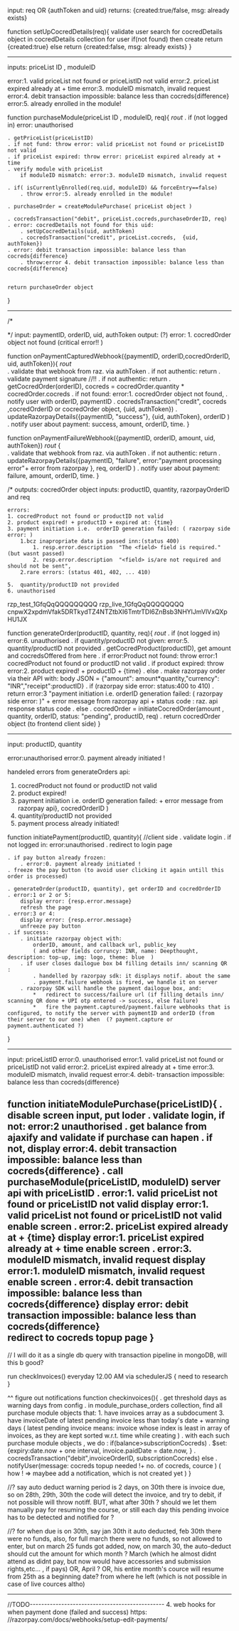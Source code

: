 input: req OR {authToken and uid}
returns: {created:true/false, msg: already exists}

function setUpCocredDetails(req){ 
    validate user
    search for cocredDetails object in cocredDetails collection for user 
    if(not found) then create
        return {created:true}
    else return {created:false, msg: already exists}
}

----------------------------------------------------------------------------------------
inputs: priceList ID , moduleID 

error:1. valid priceList not found or priceListID not valid
error:2. priceList expired already at + time
error:3. moduleID mismatch, invalid request
error:4. debit transaction impossible: balance less than cocreds{difference} 
error:5. already enrolled in the module!

function purchaseModule(priceList ID , moduleID, req){         $rout$
    . if (not logged in) error: unauthorised

    . getPriceList(priceListID)
    . if not fund: throw error: valid priceList not found or priceListID not valid
    . if priceList expired: throw error: priceList expired already at + time
    . verify module with priceList 
        if moduleID mismatch: error:3. moduleID mismatch, invalid request

    . if( isCurrentlyEnrolled(req.uid, moduleID) && forceEntry==false)
        . throw error:5. already enrolled in the module!
    
    . purchaseOrder = createModulePurchase( priceList object )
    
    . cocredsTransaction("debit", priceList.cocreds,purchaseOrderID, req)
    . error: cocredDetails not found for this uid:
        . setUpCocredDetails(uid, authToken)
        . cocredsTransaction("credit", priceList.cocreds,  {uid, authToken})
    . error: debit transaction impossible: balance less than cocreds{difference} 
        . throw:error 4. debit transaction impossible: balance less than cocreds{difference} 


    return purchaseOrder object
    
}

----------------------------------------------------------------------------------------------

/*

*/
input: paymentID, orderID, uid, authToken
output: (?)
error:  1. cocredOrder object not found (critical error!! )

function onPaymentCapturedWebhook({paymentID, orderID,cocredOrderID, uid, authToken}){    $rout$     
    . validate that webhook from raz. via authToken
    . if not authentic: return
    . validate payment signature //!!
    . if not authentic: return
    . getCocredOrder(orderID), cocreds = cocredOrder.quantity * cocredOrder.cocreds
        . if not found: error:1. cocredOrder object not found, 
            . notify user with orderID, paymentID
    . cocredsTransaction("credit", cocreds ,cocredOrderID or cocredOrder object,  {uid, authToken})
    . updateRazorpayDetails({paymentID, "success"}, {uid, authToken}, orderID )
    . notify user about payment: success, amount, orderID, time.
}

function onPaymentFailureWebhook({paymentID, orderID, amount, uid, authToken})       $rout$  {                               
    . validate that webhook from raz. via authToken
    . if not authentic: return
    . updateRazorpayDetails({paymentID, "failure", 
    error:"payment processing error"+ error from razorpay }, req, orderID )
    . notify user about payment: failure, amount, orderID, time.
}

/*
    outputs: cocredOrder object
    inputs: productID, quantity, razorpayOrderID and req

    errors:
    1. cocredProduct not found or productID not valid
    2. product expired! + productID + expired at: {time}
    3. payment initiation i.e.  orderID generation failed: ( razorpay side error: )
        1.bcz inapropriate data is passed inn:(status 400)
            1. resp.error.description  "The <field> field is required." (but wasnt passed)
            2. resp.error.description  "<field> is/are not required and should not be sent",
        2.rare errors: (status 401, 402, ... 410)
    
    5.  quantity/productID not provided
    6. unauthorised

rzp_test_1GfqQqQQQQQQQQQ
rzp_live_1GfqQqQQQQQQQQ
cnpwX2xpdmVfak5DRTkydTZ4NTZtbXI6TmtrTDl6ZnBsb3NHYlJmVlVxQXpHU1JX

function generateOrder(productID, quantity, req){                                  $rout$
    . if (not logged in) error:6. unauthorised
    . if quantity/productID not given: error:5. quantity/productID not provided
    . getCocredProduct(productID), get amount and cocredsOffered from here
    . if error:Product not found: 
        throw error:1 cocredProduct not found or productID not valid
    . if product expired:
        throw error:2. product expired! + productID + {time}
    . else
        . make razorpay order via their API with: body JSON = 
        {"amount": amount*quantity,"currency": "INR","receipt":productID}
            . if (razorpay side error: status:400 to 410) 
                .   return error:3 "payment initiation i.e.  orderID generation failed: ( razorpay side error: )"
                    + error message from razorpay api 
                    + status code : raz. api response status code
            . else 
                .   cocredOrder = initiateCocredOrder(amount , quantity, orderID, status: "pending", productID, req)
                .   return  cocredOrder object (to frontend client side)
}

------------------------------------------------------------------------------------------
input: productID, quantity

error:unauthorised
error:0. payment already initiated !

handeled errors from generateOrders api:
1. cocredProduct not found or productID not valid
2. product expired!
3. payment initiation i.e. orderID generation failed: + error message from razorpay api}, cocredOrderID )
4. quantity/productID not provided
5. payment process already initiated!

function initiatePayment(productID, quantity){         //client side
    . validate login 
        . if not logged in: error:unauthorised
            . redirect to login page
  
    . if pay button already frozen: 
        . error:0. payment already initiated !
    . freeze the pay button (to avoid user clicking it again untill this order is processed)

    . generateOrder(productID, quantity), get orderID and cocredOrderID   
    . error:1 or 2 or 5:
        display error: {resp.error.message} 
        refresh the page 
    . error:3 or 4: 
        display error: {resp.error.message}
        unfreeze pay button
    . if success: 
        . initiate razorpay object with: 
            orderID, amount, and callback url, public_key
            ( and other fields corruncy: INR, name: Deepthought, description: top-up, img: logo, theme: blue  )
        . if user closes dailogue box b4 filling details inn/ scanning QR : 
            . handelled by razorpay sdk: it displays notif. about the same 
            . payment.failure webhook is fired, we handle it on server
        . razorpay SDK will handle the payment dailogue box, and: 
            *   redirect to success/failure url (if filling details inn/ scanning QR done + UPI otp entered -> success, else failure)
            *   fire the payment.captured/payment.failure webhooks that is configured, to notify the server with paymentID and orderID (from their server to our one) when  (? payment.capture or payment.authenticated ?)
}

-----------------------------------------------------------

input: priceListID
    error:0. unauthorised
    error:1. valid priceList not found or priceListID not valid
    error:2. priceList expired already at + time
    error:3. moduleID mismatch, invalid request
    error:4. debit- transaction impossible: balance less than cocreds{difference} 

function initiateModulePurchase(priceListID){
    . disable screen input, put loder
    . validate login, if not: error:2 unauthorised
    . get balance from ajaxify and validate if purchase can hapen
        . if not, display error:4. debit transaction impossible: balance less than cocreds{difference}
    . call purchaseModule(priceListID, moduleID) server api with priceListID
    . error:1. valid priceList not found or priceListID not valid
        display error:1. valid priceList not found or priceListID not valid
        enable screen
    . error:2. priceList expired already at + {time}
        display error:1. priceList expired already at + time
        enable screen
    . error:3. moduleID mismatch, invalid request
        display error:1. moduleID mismatch, invalid request
        enable screen
    . error:4. debit transaction impossible: balance less than cocreds{difference} 
        display error: debit transaction impossible: balance less than cocreds{difference}  
        redirect to cocreds topup page
}
------------------------------------------------------------------------------------

// I will do it as a single db query with transaction pipeline in mongoDB, will this b good?

run checkInvoices() everyday 12.00 AM via schedulerJS { need to research }

^^ figure out notifications
function checkinvoices(){
    . get threshold days as warning days from config
    . in module_purchase_orders collection, find all purchase module objects that:
        1. have invoices array as a subdocument 
        3. have invoiceDate of latest pending invoice less than today's date + warning days 
        ( latest pending invoice means: invoice whose index is least in array of invoices, as they are kept sorted w.r.t. time while creating ) 
    . with each such purchase module objects , we do : 
        if(balance>subscriptionCocreds)
        . $set:{expiry:date.now + one interval, invoice.paidDate = date.now, }
        . cocredsTransaction("debit",invoiceOrderID, subscriptionCocreds)
        else
            . notifyUser(message: cocreds topup needed !+ no. of cocreds, cource ) ( how ! => maybee add a notification, which is not created yet )
}


//? say auto deduct warning period is 2 days, on 30th there is invoice due, so 
on 28th, 29th, 30th the code will detect the invoice, and try to debit, if not possible will throw notiff.
BUT, what after 30th ? 
should we let them manually pay for resuming the course, 
or still each day this pending invoice has to be detected and notified for ?


//? for when due is on 30th, say jan 30th it auto deducted, feb 30th there were no funds, also, for full march there were no funds, so not allowed to enter,
but on march 25 funds got added, 
now, 
on march 30, the auto-deduct should cut the amount for which month ?
March (which he almost didnt attend as didnt pay, but now would have accessories and submission rights,etc... , if pays)
OR, April ?
OR, his entire month's cource will resume from 25th as a beginning date?  from where he left (which is not possible in case of live cources altho)



------------------------------------------------------------------------------------------


//TODO-----------------------------------------------
4. web hooks for when payment done (failed and success)
https: //razorpay.com/docs/webhooks/setup-edit-payments/
